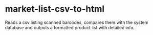 # market-list-csv-to-html
Reads a csv listing scanned barcodes, compares them with the system database and outputs a formatted product list with detailed info.
